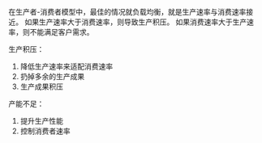 在生产者-消费者模型中，最佳的情况就负载均衡，就是生产速率与消费速率接近。
如果生产速率大于消费速率，则导致生产积压。
如果消费速率大于生产速率，则不能满足客户需求。

生产积压：
1. 降低生产速率来适配消费速率
2. 扔掉多余的生产成果
3. 生产成果积压

产能不足：
1. 提升生产性能
2. 控制消费者速率
